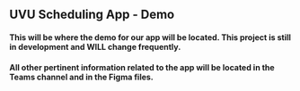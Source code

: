 ## UVU Scheduling App - Demo
#### This will be where the demo for our app will be located. This project is still in development and WILL change frequently.
#### All other pertinent information related to the app will be located in the Teams channel and in the Figma files.
